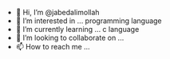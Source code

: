 - 👋 Hi, I’m @jabedalimollah
- 👀 I’m interested in ... programming language 
- 🌱 I’m currently learning ... c language 
- 💞️ I’m looking to collaborate on ...
- 📫 How to reach me ...

<!---
jabedalimollah/jabedalimollah is a ✨ special ✨ repository because its `README.md` (this file) appears on your GitHub profile.
You can click the Preview link to take a look at your changes.
--->
